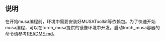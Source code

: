 ## 说明
在开始musa编程前，环境中需要安装好MUSAToolkit等依赖包。为了快速开始musa编程，可以在torch_musa提供的镜像环境中开发，启动torch_musa容器的命令请参考[README.md](../pytorch/README.md)。
